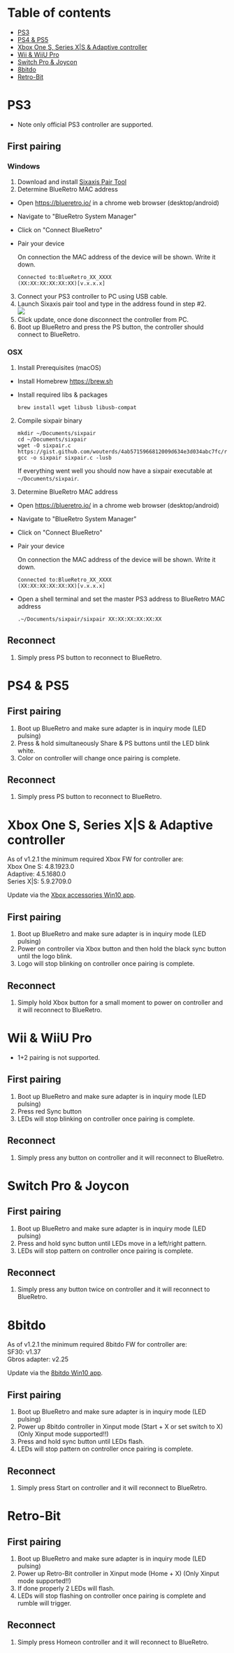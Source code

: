 # Table of contents

* [PS3](#ps3)
* [PS4 & PS5](#ps4--ps5)
* [Xbox One S, Series X|S & Adaptive controller](#xbox-one-s-series-xs--adaptive-controller)
* [Wii & WiiU Pro](#wii--wiiu-pro)
* [Switch Pro & Joycon](#switch-pro--joycon)
* [8bitdo](#8bitdo)
* [Retro-Bit](#retro-bit)

# PS3

* Note only official PS3 controller are supported.

## First pairing

### Windows

1. Download and install [Sixaxis Pair Tool](https://sixaxispairtool.en.lo4d.com/windows#:~:text=The%20Sixaxis%20Pair%20Tool%20is,games%20with%20your%20PS3%20controller.)
2. Determine BlueRetro MAC address

- Open https://blueretro.io/ in a chrome web browser (desktop/android)
- Navigate to "BlueRetro System Manager"
- Click on "Connect BlueRetro"
- Pair your device

    On connection the MAC address of the device will be shown. Write it down.

    ```
    Connected to:BlueRetro_XX_XXXX
    (XX:XX:XX:XX:XX:XX)[v.x.x.x]
    ```
3. Connect your PS3 controller to PC using USB cable.
4. Launch Sixaxis pair tool and type in the address found in step #2.\
![](img/SixaxisPairTool_v0FDiegEiq.png)
5. Click update, once done disconnect the controller from PC.
6. Boot up BlueRetro and press the PS button, the controller should connect to BlueRetro.

### OSX

1. Install Prerequisites (macOS)

- Install Homebrew https://brew.sh
- Install required libs & packages

    ```brew install wget libusb libusb-compat```

2. Compile sixpair binary

    ```
    mkdir ~/Documents/sixpair
    cd ~/Documents/sixpair
    wget -O sixpair.c https://gist.github.com/wouterds/4ab5715966812009d634e3d034abc7fc/raw
    gcc -o sixpair sixpair.c -lusb
    ```

    If everything went well you should now have a sixpair executable at `~/Documents/sixpair`.

3. Determine BlueRetro MAC address

- Open https://blueretro.io/ in a chrome web browser (desktop/android)
- Navigate to "BlueRetro System Manager"
- Click on "Connect BlueRetro"
- Pair your device

    On connection the MAC address of the device will be shown. Write it down.

    ```
    Connected to:BlueRetro_XX_XXXX
    (XX:XX:XX:XX:XX:XX)[v.x.x.x]
    ```

- Open a shell terminal and set the master PS3 address to BlueRetro MAC address

    ```
    .~/Documents/sixpair/sixpair XX:XX:XX:XX:XX:XX
    ```

## Reconnect

1. Simply press PS button to reconnect to BlueRetro.
# PS4 & PS5

## First pairing

1. Boot up BlueRetro and make sure adapter is in inquiry mode (LED pulsing)
2. Press & hold simultaneously Share & PS buttons until the LED blink white.
3. Color on controller will change once pairing is complete.

## Reconnect

1. Simply press PS button to reconnect to BlueRetro.

# Xbox One S, Series X|S & Adaptive controller
As of v1.2.1 the minimum required Xbox FW for controller are:\
Xbox One S: 4.8.1923.0\
Adaptive: 4.5.1680.0\
Series X|S: 5.9.2709.0

Update via the [Xbox accessories Win10 app](https://www.microsoft.com/en-us/p/xbox-accessories/9nblggh30xj3).

## First pairing

1. Boot up BlueRetro and make sure adapter is in inquiry mode (LED pulsing)
2. Power on controller via Xbox button and then hold the black sync button until the logo blink.
3. Logo will stop blinking on controller once pairing is complete.

## Reconnect

1. Simply hold Xbox button for a small moment to power on controller and it will reconnect to BlueRetro.

# Wii & WiiU Pro
* 1+2 pairing is not supported.

## First pairing

1. Boot up BlueRetro and make sure adapter is in inquiry mode (LED pulsing)
2. Press red Sync button
3. LEDs will stop blinking on controller once pairing is complete.

## Reconnect

1. Simply press any button on controller and it will reconnect to BlueRetro.

# Switch Pro & Joycon

## First pairing

1. Boot up BlueRetro and make sure adapter is in inquiry mode (LED pulsing)
2. Press and hold sync button until LEDs move in a left/right pattern.
3. LEDs will stop pattern on controller once pairing is complete.

## Reconnect
1. Simply press any button twice on controller and it will reconnect to BlueRetro.

# 8bitdo
As of v1.2.1 the minimum required 8bitdo FW for controller are:\
SF30: v1.37\
Gbros adapter: v2.25

Update via the [8bitdo Win10 app](https://www.microsoft.com/en-us/p/xbox-accessories/9nblggh30xj3).

## First pairing

1. Boot up BlueRetro and make sure adapter is in inquiry mode (LED pulsing)
2. Power up 8bitdo controller in Xinput mode (Start + X or set switch to X) (Only Xinput mode supported!!)
2. Press and hold sync button until LEDs flash.
3. LEDs will stop pattern on controller once pairing is complete.

## Reconnect
1. Simply press Start on controller and it will reconnect to BlueRetro.

# Retro-Bit

## First pairing

1. Boot up BlueRetro and make sure adapter is in inquiry mode (LED pulsing)
2. Power up Retro-Bit controller in Xinput mode (Home + X) (Only Xinput mode supported!!)
2. If done properly 2 LEDs will flash.
3. LEDs will stop flashing on controller once pairing is complete and rumble will trigger.

## Reconnect
1. Simply press Homeon controller and it will reconnect to BlueRetro.